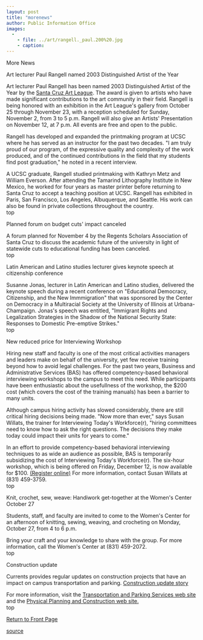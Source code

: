 ```yaml
---
layout: post
title: "morenews"
author: Public Information Office
images:
  -
    - file: ../art/rangell._paul.200%20.jpg
    - caption: 
---
```


More News

Art lecturer Paul Rangell named 2003 Distinguished Artist of the Year

Art lecturer Paul Rangell has been named 2003 Distinguished Artist of the Year by the [Santa Cruz Art League][1]. The award is given to artists who have made significant contributions to the art community in their field. Rangell is being honored with an exhibition in the Art League's gallery from October 25 through November 23, with a reception scheduled for Sunday, November 2, from 3 to 5 p.m. Rangell will also give an Artists' Presentation on November 12, at 7 p.m. All events are free and open to the public.   

Rangell has developed and expanded the printmaking program at UCSC where he has served as an instructor for the past two decades. "I am truly proud of our program, of the expressive quality and complexity of the work produced, and of the continued contributions in the field that my students find post graduation," he noted in a recent interview.  

A UCSC graduate, Rangell studied printmaking with Kathryn Metz and William Everson. After attending the Tamarind Lithography Institute in New Mexico, he worked for four years as master printer before returning to Santa Cruz to accept a teaching position at UCSC. Rangell has exhibited in Paris, San Francisco, Los Angeles, Albuquerque, and Seattle. His work can also be found in private collections throughout the country.   
top

Planned forum on budget cuts' impact canceled

A forum planned for November 4 by the Regents Scholars Association of Santa Cruz to discuss the academic future of the university in light of statewide cuts to educational funding has been canceled.  
top

Latin American and Latino studies lecturer gives keynote speech at citizenship conference

Susanne Jonas, lecturer in Latin American and Latino studies, delivered the keynote speech during a recent conference on "Educational Democracy, Citizenship, and the New Immmigration" that was sponsored by the Center on Democracy in a Multiracial Society at the University of Illinois at Urbana-Champaign. Jonas's speech was entitled, "Immigrant Rights and Legalization Strategies in the Shadow of the National Security State: Responses to Domestic Pre-emptive Strikes."  
top

New reduced price for Interviewing Workshop

Hiring new staff and faculty is one of the most critical activities managers and leaders make on behalf of the university, yet few receive training beyond how to avoid legal challenges. For the past two years, Business and Administrative Services (BAS) has offered competency-based behavioral interviewing workshops to the campus to meet this need. While participants have been enthusiastic about the usefullness of the workshop, the $200 cost (which covers the cost of the training manuals) has been a barrier to many units.  

Although campus hiring activity has slowed considerably, there are still critical hiring decisions being made. "Now more than ever," says Susan Willats, the trainer for Interviewing Today's Workforce(r), "hiring committees need to know how to ask the right questions. The decisions they make today could impact their units for years to come."   

In an effort to provide competency-based behavioral interviewing techniques to as wide an audience as possible, BAS is temporarily subsidizing the cost of Interviewing Today's Workforce(r). The six-hour workshop, which is being offered on Friday, December 12, is now available for $100. [(Register online)][2] For more information, contact Susan Willats at (831) 459-3759.  
top   

Knit, crochet, sew, weave: Handiwork get-together at the Women's Center October 27

Students, staff, and faculty are invited to come to the Women's Center for an afternoon of knitting, sewing, weaving, and crocheting on Monday, October 27, from 4 to 6 p.m.

Bring your craft and your knowledge to share with the group. For more information, call the Women's Center at (831) 459-2072.   
top

Construction update

Currents provides regular updates on construction projects that have an impact on campus transportation and parking. [Construction update story][3]

For more information, visit the [Transportation and Parking Services web site][4] and the [Physical Planning and Construction web site.  
][5]top  

[Return to Front Page][6]  

[1]: http://www.scal.org
[2]: http://bas.ucsc.edu/events
[3]: http://www.ucsc.edu/about/construction_plans.html
[4]: http://www2.ucsc.edu/taps/
[5]: http://www2.ucsc.edu/ppc/
[6]: http://currents.ucsc.edu/

[source](http://www1.ucsc.edu/currents/03-04/10-27/morenews.html "Permalink to morenews")
